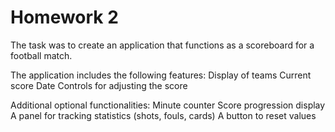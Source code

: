 # Homework 2

The task was to create an application that functions as a scoreboard for a football match.

The application includes the following features:
Display of teams
Current score
Date
Controls for adjusting the score

Additional optional functionalities:
Minute counter
Score progression display
A panel for tracking statistics (shots, fouls, cards)
A button to reset values
